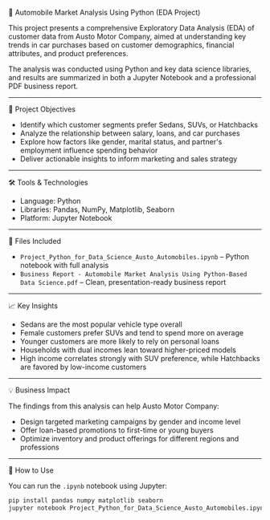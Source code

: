  🚗 Automobile Market Analysis Using Python (EDA Project)

This project presents a comprehensive Exploratory Data Analysis (EDA) of customer data from Austo Motor Company, aimed at understanding key trends in car purchases based on customer demographics, financial attributes, and product preferences.

The analysis was conducted using Python and key data science libraries, and results are summarized in both a Jupyter Notebook and a professional PDF business report.

---

 📌 Project Objectives

- Identify which customer segments prefer Sedans, SUVs, or Hatchbacks
- Analyze the relationship between salary, loans, and car purchases
- Explore how factors like gender, marital status, and partner's employment influence spending behavior
- Deliver actionable insights to inform marketing and sales strategy

---

 🛠️ Tools & Technologies

- Language: Python
- Libraries: Pandas, NumPy, Matplotlib, Seaborn
- Platform: Jupyter Notebook

---

 📁 Files Included

- `Project_Python_for_Data_Science_Austo_Automobiles.ipynb` – Python notebook with full analysis
- `Business Report - Automobile Market Analysis Using Python-Based Data Science.pdf` – Clean, presentation-ready business report

---

 📈 Key Insights

- Sedans are the most popular vehicle type overall
- Female customers prefer SUVs and tend to spend more on average
- Younger customers are more likely to rely on personal loans
- Households with dual incomes lean toward higher-priced models
- High income correlates strongly with SUV preference, while Hatchbacks are favored by low-income customers

---

 💡 Business Impact

The findings from this analysis can help Austo Motor Company:
- Design targeted marketing campaigns by gender and income level
- Offer loan-based promotions to first-time or young buyers
- Optimize inventory and product offerings for different regions and professions

---

 🚀 How to Use

You can run the `.ipynb` notebook using Jupyter:

```bash
pip install pandas numpy matplotlib seaborn
jupyter notebook Project_Python_for_Data_Science_Austo_Automobiles.ipynb
